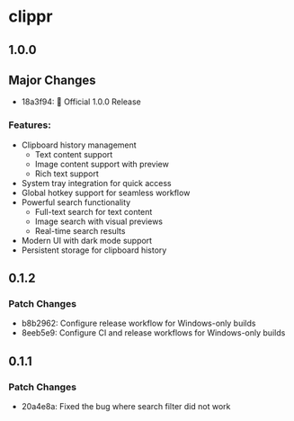 # clippr

## 1.0.0

## Major Changes

- 18a3f94: 🎉 Official 1.0.0 Release

### Features:

- Clipboard history management
  - Text content support
  - Image content support with preview
  - Rich text support
- System tray integration for quick access
- Global hotkey support for seamless workflow
- Powerful search functionality
  - Full-text search for text content
  - Image search with visual previews
  - Real-time search results
- Modern UI with dark mode support
- Persistent storage for clipboard history

## 0.1.2

### Patch Changes

- b8b2962: Configure release workflow for Windows-only builds
- 8eeb5e9: Configure CI and release workflows for Windows-only builds

## 0.1.1

### Patch Changes

- 20a4e8a: Fixed the bug where search filter did not work

